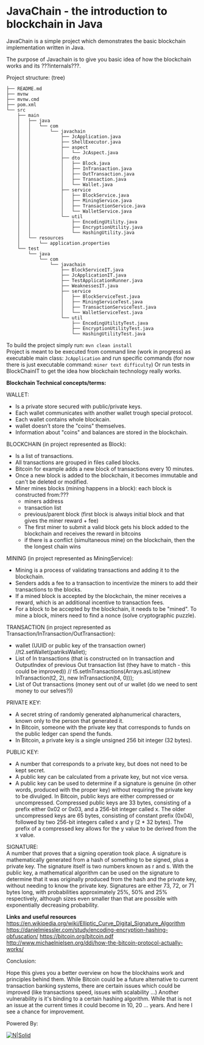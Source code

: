 # JavaChain - the introduction to blockchain in Java 

JavaChain is a simple project which demonstrates the basic blockchain implementation written in Java. 

The purpose of Javachain is to give you basic idea of how the blockchain works and its ???internals???. 

Project structure: (tree)
```
├── README.md
├── mvnw
├── mvnw.cmd
├── pom.xml
└── src
    ├── main
    │   ├── java
    │   │   └── com
    │   │       └── javachain
    │   │           ├── JcApplication.java
    │   │           ├── ShellExecutor.java
    │   │           ├── aspect
    │   │           │   └── JcAspect.java
    │   │           ├── dto
    │   │           │   ├── Block.java
    │   │           │   ├── InTransaction.java
    │   │           │   ├── OutTransaction.java
    │   │           │   ├── Transaction.java
    │   │           │   └── Wallet.java
    │   │           ├── service
    │   │           │   ├── BlockService.java
    │   │           │   ├── MiningService.java
    │   │           │   ├── TransactionService.java
    │   │           │   └── WalletService.java
    │   │           └── util
    │   │               ├── EncodingUtility.java
    │   │               ├── EncryptionUtility.java
    │   │               └── HashingUtility.java
    │   └── resources
    │       └── application.properties
    └── test
        └── java
            └── com
                └── javachain
                    ├── BlockServiceIT.java
                    ├── JcApplicationIT.java
                    ├── TestApplicationRunner.java
                    ├── WeaknessesIT.java
                    ├── service
                    │   ├── BlockServiceTest.java
                    │   ├── MiningServiceTest.java
                    │   ├── TransactionServiceTest.java
                    │   └── WalletServiceTest.java
                    └── util
                        ├── EncodingUtilityTest.java
                        ├── EncryptionUtilityTest.java
                        └── HashingUtilityTest.java
```                       


To build the project simply run:
`mvn clean install`     
Project is meant to be executed from command line (work in progress) as executable main class:
`JcApplication` 
and run specific commands (for now there is just executable command: `miner text difficulty`)
Or run tests in BlockChainIT to get the idea how blockchain technology really works.

**Blockchain Technical concepts/terms:**    

WALLET:
- Is a private store secured with public/private keys. 
- Each wallet communicates with another wallet trough special protocol. 
- Each wallet contains whole blockcain.
- wallet doesn’t store the "coins" themselves. 
- Information about "coins" and balances are stored in the blockchain.

BLOCKCHAIN (in project represented as Block):
- Is a list of transactions.
- All transactions are grouped in files called blocks. 
- Bitcoin for example adds a new block of transactions every 10 minutes. 
- Once a new block is added to the blockchain, it becomes immutable and can't be deleted or modified. 
- Miner mines blocks (mining happens in a block): each block is constructed from:???
    - miners address
    - transaction list
    - previous/parent block (first block is always initial block and that gives the miner reward + fee)
    - The first miner to submit a valid block gets his block added to the blockchain and receives the reward in bitcoins
    - if there is a conflict (simultaneous mine) on the blockchain, then the the longest chain wins

MINING (in project represented as MiningService):
- Mining is a process of validating transactions and adding it to the blockchain.
- Senders adds a fee to a transaction to incentivize the miners to add their transactions 
  to the blocks.
- If a mined block is accepted by the blockchain, the miner receives a reward, which is an additional 
  incentive to transaction fees.
- For a block to be accepted by the blockchain, it needs to be "mined". 
  To mine a block, miners need to find a nonce (solve cryptographic puzzle). 

TRANSACTION (in project represented as Transaction/InTransaction/OutTransaction):
- wallet (UUID or public key of the transaction owner) //t2.setWallet(patriksWallet);
- List of In transactions (that is constructed on In transaction and OutputIndex of previous Out transaction list 
(they have to match - this could be improved)) // t5.setInTransactions(Arrays.asList(new InTransaction(t2, 2), 
new InTransaction(t4, 0))); 
- List of Out transactions (money sent out of ur wallet (do we need to sent money to our selves?))

PRIVATE KEY:    
- A secret string of randomly generated alphanumerical characters, known only to the person that generated it. 
- In Bitcoin, someone with the private key that corresponds to funds on the public ledger can spend the funds. 
- In Bitcoin, a private key is a single unsigned 256 bit integer (32 bytes).

PUBLIC KEY:     
- A number that corresponds to a private key, but does not need to be kept secret. 
- A public key can be calculated from a private key, but not vice versa. 
- A public key can be used to determine if a signature is genuine (in other words, produced with the proper key) 
without requiring the private key to be divulged. In Bitcoin, public keys are either compressed or uncompressed. 
Compressed public keys are 33 bytes, consisting of a prefix either 0x02 or 0x03, and a 256-bit integer called x. 
The older uncompressed keys are 65 bytes, consisting of constant prefix (0x04), 
followed by two 256-bit integers called x and y (2 * 32 bytes). 
The prefix of a compressed key allows for the y value to be derived from the x value.

SIGNATURE:      
A number that proves that a signing operation took place. 
A signature is mathematically generated from a hash of something to be signed, plus a private key. 
The signature itself is two numbers known as r and s. 
With the public key, a mathematical algorithm can be used on the signature to determine that it was originally 
produced from the hash and the private key, without needing to know the private key. 
Signatures are either 73, 72, or 71 bytes long, with probabilities approximately 25%, 50% and 25% respectively, 
although sizes even smaller than that are possible with exponentially decreasing probability.


**Links and useful resources**
https://en.wikipedia.org/wiki/Elliptic_Curve_Digital_Signature_Algorithm
https://danielmiessler.com/study/encoding-encryption-hashing-obfuscation/
https://bitcoin.org/bitcoin.pdf
http://www.michaelnielsen.org/ddi/how-the-bitcoin-protocol-actually-works/

Conclusion: 
    
Hope this gives you a better overview on how the blockhains work and principles
behind them. 
While Bitcoin could be a future alternative to current transaction banking systems, there are certain issues which could be improved 
(like transactions speed, issues with scalability ...)
Another vulnerability is it's binding to a certain hashing algorithm. While that is not 
an issue at the current times it could become in 10, 20 ... years. 
And here I see a chance for improvement. 

Powered By: 

[![N|Solid](http://mubigo.com/mubigo-logo.png)](https://mubigo.com)